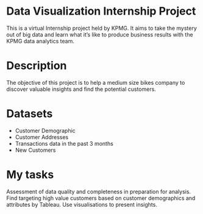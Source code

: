 # Data Visualization Internship Project

This is a virtual Internship project held by KPMG. It aims to take the mystery out of big data and learn what it’s like to produce business results 
with the KPMG data analytics team.

# Description

The objective of this project is to help a medium size bikes company to discover valuable insights 
and find the potential customers.

# Datasets

* Customer Demographic 
* Customer Addresses
* Transactions data in the past 3 months
* New Customers

# My tasks

Assessment of data quality and completeness in preparation for analysis.
Find targeting high value customers based on customer demographics and attributes by Tableau.
Use visualisations to present insights.
